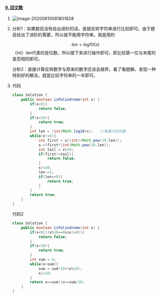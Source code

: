 #### [9. 回文数](https://leetcode-cn.com/problems/palindrome-number/)

1. ![image-20200610081801828](https://i.loli.net/2020/06/10/KJp9u3enciqWCfM.png)

2. 分析1：如果题目没有给出进阶的话，直接反转字符串进行比较即可。由于题目给出了进阶的需要，所以就不能用字符串。我是用的

   
   $$
   len = log10(x)
   $$
   （int）len代表的是位数，所以接下来进行操作即可。即比较第一位与末尾的是否相同即可。

   分析2：直接计算反转数字与原来的数字应该会越界，看了看题解，发现一种特别好的解法，就是比较字符串的一半即可。

3. 代码

   ```java
   class Solution {
       public boolean isPalindrome(int x) {
           if(x<0){
               return false;
           }
           if(x<10){
               return true;
           }
           int len = (int)Math.log10(x);   //取最大的位数
           while(x!=0){
               int first = x/(int)(Math.pow(10,len));
               x-=(first*(int)Math.pow(10,len));
               int tail = x%10;
               if(first!=tail){
                   return false;
               }
               x/=10;
               len-=2;
               if(len==0){
                   return true;
               }
           }
           return true;
       }
   }
   ```

   代码2

   ```java
   class Solution {
       public boolean isPalindrome(int x) {
           if(x<0||(x%10==0&&x!=0)){
               return false;
           }
           if(x<10){
               return true;
           }
           int sum = 0;
           while(x>sum){
               sum = sum*10+(x%10);
               x/=10;
           }
           return x==sum||x==sum/10;
       }
   }
   ```

   